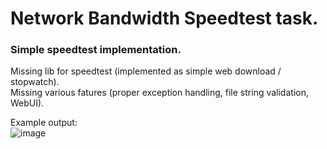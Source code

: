 # Network Bandwidth Speedtest task.

### Simple speedtest implementation.

Missing lib for speedtest (implemented as simple web download / stopwatch).  
Missing various fatures (proper exception handling, file string validation, WebUI).

Example output:  
![image](https://user-images.githubusercontent.com/61172051/200951282-5430e420-bd71-48ef-8982-555f8661e1d3.png)
